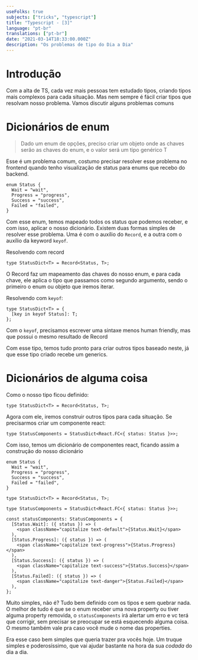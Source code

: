```yaml
---
useFolks: true
subjects: ["tricks", "typescript"]
title: "Typescript - [3]"
language: "pt-br"
translations: ["pt-br"]
date: "2021-03-14T18:33:00.000Z"
description: "Os problemas de tipo do Dia a Dia"
---
```


# Introdução

Com a alta de TS, cada vez mais pessoas tem estudado tipos, criando tipos mais complexos para cada situação. Mas nem sempre é fácil criar tipos que resolvam nosso problema. Vamos discutir alguns problemas comuns

# Dicionários de enum

> Dado um enum de opções, preciso criar um objeto onde as chaves serão as chaves do enum, e o valor será um tipo genérico T

Esse é um problema comum, costumo precisar resolver esse problema no frontend quando tenho visualização de status para enums que recebo do backend.

```tsx
enum Status {
  Wait = "wait",
  Progress = "progress",
  Success = "success",
  Failed = "failed",
}
```

Com esse enum, temos mapeado todos os status que podemos receber, e com isso, aplicar o nosso dicionário. Existem duas formas simples de resolver esse problema. Uma é com o auxílio do `Record`, e a outra com o auxílio da keyword `keyof`.

Resolvendo com record

```tsx
type StatusDict<T> = Record<Status, T>;
```

O Record faz um mapeamento das chaves do nosso enum, e para cada chave, ele aplica o tipo que passamos como segundo argumento, sendo o primeiro o enum ou objeto que iremos iterar.

Resolvendo com `keyof`:

```tsx
type StatusDict<T> = {
  [key in keyof Status]: T;
};
```

Com o `keyof`, precisamos escrever uma sintaxe menos human friendly, mas que possui o mesmo resultado de Record

Com esse tipo, temos tudo pronto para criar outros tipos baseado neste, já que esse tipo criado recebe um generics.

# Dicionários de alguma coisa

Como o nosso tipo ficou definido:

```tsx
type StatusDict<T> = Record<Status, T>;
```

Agora com ele, iremos construir outros tipos para cada situação. Se precisarmos criar um componente react:

```tsx
type StatusComponents = StatusDict<React.FC<{ status: Status }>>;
```

Com isso, temos um dicionário de componentes react, ficando assim a construção do nosso dicionário

```tsx
enum Status {
  Wait = "wait",
  Progress = "progress",
  Success = "success",
  Failed = "failed",
}

type StatusDict<T> = Record<Status, T>;

type StatusComponents = StatusDict<React.FC<{ status: Status }>>;

const statusComponents: StatusComponents = {
  [Status.Wait]: ({ status }) => (
    <span className="capitalize text-default">{Status.Wait}</span>
  ),
  [Status.Progress]: ({ status }) => (
    <span className="capitalize text-progress">{Status.Progress}</span>
  ),
  [Status.Success]: ({ status }) => (
    <span className="capitalize text-success">{Status.Success}</span>
  ),
  [Status.Failed]: ({ status }) => (
    <span className="capitalize text-danger">{Status.Failed}</span>
  ),
};
```

Muito simples, não é? Tudo bem definido com os tipos e sem quebrar nada. O melhor de tudo é que se o enum receber uma nova property ou tiver alguma property removida, o `statusComponents` irá alertar um erro e vc terá que corrigir, sem precisar se preocupar se está esquecendo alguma coisa. O mesmo também vale pra caso você mude o nome das properties.

Era esse caso bem simples que queria trazer pra vocês hoje. Um truque simples e poderosíssimo, que vai ajudar bastante na hora da sua _codada_ do dia a dia.
